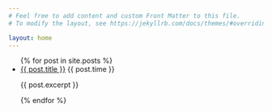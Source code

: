 ```yaml
---
# Feel free to add content and custom Front Matter to this file.
# To modify the layout, see https://jekyllrb.com/docs/themes/#overriding-theme-defaults

layout: home
---
```

<ul>
  {% for post in site.posts %}
    <li>
      <a href="{{ post.url }}">{{ post.title }}</a>
      {{ post.time }}
      <p>{{ post.excerpt }}</p>
    </li>
  {% endfor %}
</ul>


